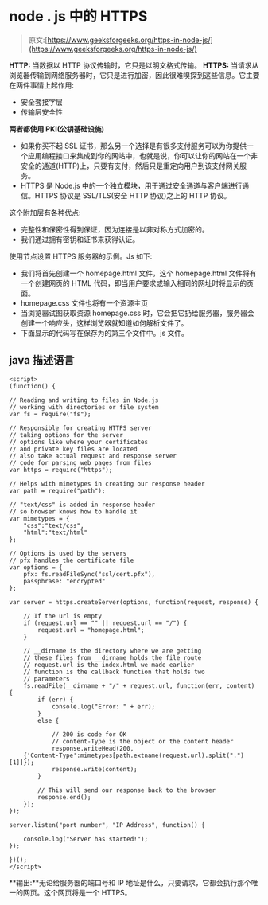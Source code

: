 # node . js 中的 HTTPS

> 原文:[https://www.geeksforgeeks.org/https-in-node-js/](https://www.geeksforgeeks.org/https-in-node-js/)

**HTTP:** 当数据以 HTTP 协议传输时，它只是以明文格式传输。
**HTTPS:** 当请求从浏览器传输到网络服务器时，它只是进行加密，因此很难嗅探到这些信息。它主要在两件事情上起作用:

*   安全套接字层
*   传输层安全性

**两者都使用 PKI(公钥基础设施)**

*   如果你买不起 SSL 证书，那么另一个选择是有很多支付服务可以为你提供一个应用编程接口来集成到你的网站中，也就是说，你可以让你的网站在一个非安全的通道(HTTP)上，只要有支付，然后只是重定向用户到该支付网关服务。
*   HTTPS 是 Node.js 中的一个独立模块，用于通过安全通道与客户端进行通信。HTTPS 协议是 SSL/TLS(安全 HTTP 协议)之上的 HTTP 协议。

这个附加层有各种优点:

*   完整性和保密性得到保证，因为连接是以非对称方式加密的。
*   我们通过拥有密钥和证书来获得认证。

使用节点设置 HTTPS 服务器的示例。Js 如下:

*   我们将首先创建一个 homepage.html 文件，这个 homepage.html 文件将有一个创建网页的 HTML 代码，即当用户要求或输入相同的网址时将显示的页面。
*   homepage.css 文件也将有一个资源主页
*   当浏览器试图获取资源 homepage.css 时，它会把它扔给服务器，服务器会创建一个响应头，这样浏览器就知道如何解析文件了。
*   下面显示的代码写在保存为的第三个文件中。js 文件。

## java 描述语言

```
<script>
(function() {

// Reading and writing to files in Node.js
// working with directories or file system
var fs = require("fs"); 

// Responsible for creating HTTPS server
// taking options for the server
// options like where your certificates 
// and private key files are located
// also take actual request and response server
// code for parsing web pages from files
var https = require("https");

// Helps with mimetypes in creating our response header
var path = require("path"); 

// "text/css" is added in response header 
// so browser knows how to handle it 
var mimetypes = {
    "css":"text/css",
    "html":"text/html"
};

// Options is used by the servers
// pfx handles the certificate file
var options = {
    pfx: fs.readFileSync("ssl/cert.pfx"),
    passphrase: "encrypted"
};

var server = https.createServer(options, function(request, response) {

    // If the url is empty
    if (request.url == "" || request.url == "/") {
        request.url = "homepage.html";
    }

    // __dirname is the directory where we are getting
    // these files from __dirname holds the file route
    // request.url is the index.html we made earlier
    // function is the callback function that holds two
    // parameters
    fs.readFile(__dirname + "/" + request.url, function(err, content) {
        if (err) { 
            console.log("Error: " + err);
        } 
        else { 

            // 200 is code for OK
            // content-Type is the object or the content header
            response.writeHead(200, 
    {'Content-Type':mimetypes[path.extname(request.url).split(".")[1]]});
            response.write(content); 
        }

        // This will send our response back to the browser
        response.end();
    });
});

server.listen("port number", "IP Address", function() {

    console.log("Server has started!");
}); 

})();
</script>
```

**输出:**无论给服务器的端口号和 IP 地址是什么，只要请求，它都会执行那个唯一的网页。这个网页将是一个 HTTPS。